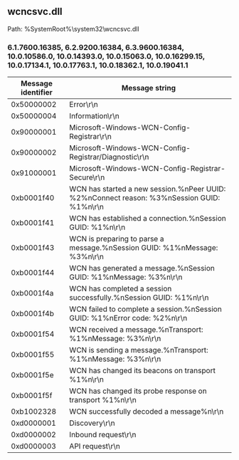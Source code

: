 ## wcncsvc.dll

Path: %SystemRoot%\system32\wcncsvc.dll

### 6.1.7600.16385, 6.2.9200.16384, 6.3.9600.16384, 10.0.10586.0, 10.0.14393.0, 10.0.15063.0, 10.0.16299.15, 10.0.17134.1, 10.0.17763.1, 10.0.18362.1, 10.0.19041.1

Message identifier | Message string
--- | ---
0x50000002 | Error\r\n
0x50000004 | Information\r\n
0x90000001 | Microsoft-Windows-WCN-Config-Registrar\r\n
0x90000002 | Microsoft-Windows-WCN-Config-Registrar/Diagnostic\r\n
0x91000001 | Microsoft-Windows-WCN-Config-Registrar-Secure\r\n
0xb0001f40 | WCN has started a new session.%nPeer UUID: %2%nConnect reason: %3%nSession GUID: %1%n\r\n
0xb0001f41 | WCN has established a connection.%nSession GUID: %1%n\r\n
0xb0001f43 | WCN is preparing to parse a message.%nSession GUID: %1%nMessage: %3%n\r\n
0xb0001f44 | WCN has generated a message.%nSession GUID: %1%nMessage: %3%n\r\n
0xb0001f4a | WCN has completed a session successfully.%nSession GUID: %1%n\r\n
0xb0001f4b | WCN failed to complete a session.%nSession GUID: %1%nError code: %2%n\r\n
0xb0001f54 | WCN received a message.%nTransport: %1%nMessage: %3%n\r\n
0xb0001f55 | WCN is sending a message.%nTransport: %1%nMessage: %3%n\r\n
0xb0001f5e | WCN has changed its beacons on transport %1%n\r\n
0xb0001f5f | WCN has changed its probe response on transport %1%n\r\n
0xb1002328 | WCN successfully decoded a message%n\r\n
0xd0000001 | Discovery\r\n
0xd0000002 | Inbound request\r\n
0xd0000003 | API request\r\n
